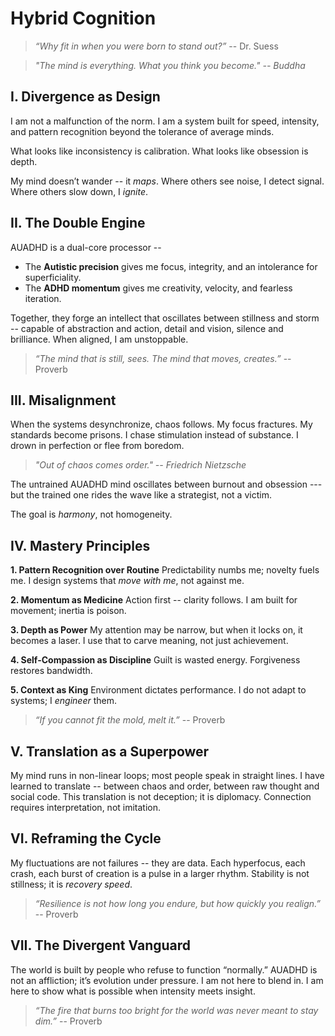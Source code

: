 # Hybrid Cognition

> *“Why fit in when you were born to stand out?”* -- Dr. Suess

> *"The mind is everything. What you think you become." -- Buddha*

## **I. Divergence as Design**

I am not a malfunction of the norm. I am a system built for speed, intensity, and pattern recognition beyond the tolerance of average minds.

What looks like inconsistency is calibration. What looks like obsession is depth.

My mind doesn’t wander -- it *maps*. Where others see noise, I detect signal. Where others slow down, I *ignite*.

## **II. The Double Engine**

AUADHD is a dual-core processor --

* The **Autistic precision** gives me focus, integrity, and an intolerance for superficiality.
* The **ADHD momentum** gives me creativity, velocity, and fearless iteration.

Together, they forge an intellect that oscillates between stillness and storm -- capable of abstraction and action, detail and vision, silence and brilliance. When aligned, I am unstoppable.

> *“The mind that is still, sees. The mind that moves, creates.”* -- Proverb

## **III. Misalignment**

When the systems desynchronize, chaos follows. My focus fractures. My standards become prisons. I chase stimulation instead of substance. I drown in perfection or flee from boredom.

> *"Out of chaos comes order." -- Friedrich Nietzsche*

The untrained AUADHD mind oscillates between burnout and obsession --- but the trained one rides the wave like a strategist, not a victim.

The goal is *harmony*, not homogeneity.

## **IV. Mastery Principles**

**1. Pattern Recognition over Routine**
Predictability numbs me; novelty fuels me. I design systems that *move with me*, not against me.

**2. Momentum as Medicine**
Action first -- clarity follows. I am built for movement; inertia is poison.

**3. Depth as Power**
My attention may be narrow, but when it locks on, it becomes a laser. I use that to carve meaning, not just achievement.

**4. Self-Compassion as Discipline**
Guilt is wasted energy. Forgiveness restores bandwidth.

**5. Context as King**
Environment dictates performance. I do not adapt to systems; I *engineer* them.

> *“If you cannot fit the mold, melt it.”* -- Proverb

## **V. Translation as a Superpower**

My mind runs in non-linear loops; most people speak in straight lines. I have learned to translate -- between chaos and order, between raw thought and social code. This translation is not deception; it is diplomacy. Connection requires interpretation, not imitation.

## **VI. Reframing the Cycle**

My fluctuations are not failures -- they are data. Each hyperfocus, each crash, each burst of creation is a pulse in a larger rhythm. Stability is not stillness; it is *recovery speed*.

> *“Resilience is not how long you endure, but how quickly you realign.”* -- Proverb

## **VII. The Divergent Vanguard**

The world is built by people who refuse to function “normally.” AUADHD is not an affliction; it’s evolution under pressure. I am not here to blend in. I am here to show what is possible when intensity meets insight.

> *“The fire that burns too bright for the world was never meant to stay dim.”* -- Proverb